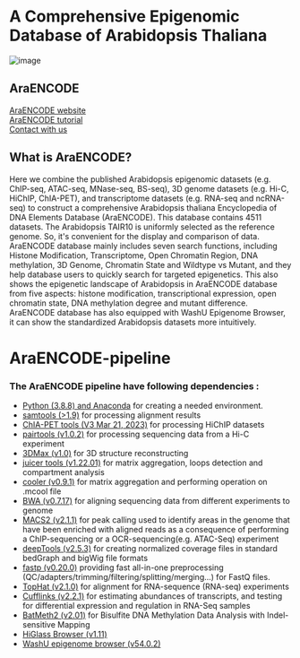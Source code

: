 # A Comprehensive Epigenomic Database of Arabidopsis Thaliana
![image]([https://github.com/versarchey/AraENCODE-pipeline/main.png](https://github.com/versarchey/AraENCODE-pipeline/blob/main/main.png))
## AraENCODE
[AraENCODE website](http://glab.hzau.edu.cn/AraENCODE/) <br>
[AraENCODE tutorial](http://glab.hzau.edu.cn/AraENCODE/pages/tutorial.html) <br>
[Contact with us](http://glab.hzau.edu.cn/AraENCODE/pages/contact.html)

## What is AraENCODE?
 Here we combine the published Arabidopsis epigenomic datasets (e.g. ChIP-seq, ATAC-seq, MNase-seq, BS-seq), 3D genome datasets (e.g. Hi-C, HiChIP, ChIA-PET), and transcriptome datasets (e.g. RNA-seq and ncRNA-seq) to construct a comprehensive Arabidopsis thaliana Encyclopedia of DNA Elements Database (AraENCODE). This database contains 4511 datasets. The Arabidopsis TAIR10 is uniformly selected as the reference genome. So, it's convenient for the display and comparison of data. AraENCODE database mainly includes seven search functions, including Histone Modification, Transcriptome, Open Chromatin Region, DNA methylation, 3D Genome, Chromatin State and Wildtype vs Mutant, and they help database users to quickly search for targeted epigenetics. This also shows the epigenetic landscape of Arabidopsis in AraENCODE database from five aspects: histone modification, transcriptional expression, open chromatin state, DNA methylation degree and mutant difference. AraENCODE database has also equipped with WashU Epigenome Browser, it can show the standardized Arabidopsis datasets more intuitively.<br>
# AraENCODE-pipeline
### The AraENCODE pipeline have following dependencies :
* [Python (3.8.8) and Anaconda](https://www.anaconda.com/) for creating a needed environment.
* [samtools (>1.9)](http://www.htslib.org/download/) for processing alignment results 
* [ChIA-PET tools (V3 Mar 21, 2023)](https://github.com/GuoliangLi-HZAU/ChIA-PET_Tool_V3/commits/master) for processing HiChIP datasets
* [pairtools (v1.0.2)](https://github.com/open2c/pairtools) for processing sequencing data from a Hi-C experiment
* [3DMax (v1.0)](https://github.com/BDM-Lab/3DMax) for 3D structure reconstructing
* [juicer tools (v1.22.01)](https://github.com/aidenlab/juicer/wiki/Feature-Annotation) for matrix aggregation, loops detection and compartment analysis
* [cooler (v0.9.1)](https://github.com/open2c/cooler) for matrix aggregation and performing operation on .mcool file
* [BWA (v0.7.17)](https://github.com/lh3/bwa) for aligning sequencing data from different experiments to genome
* [MACS2 (v2.1.1)](https://hbctraining.github.io/Intro-to-ChIPseq/lessons/05_peak_calling_macs.html) for peak calling used to identify areas in the genome that have been enriched with aligned reads as a consequence of performing a ChIP-sequencing or a OCR-sequencing(e.g. ATAC-Seq) experiment
* [deepTools (v2.5.3)](https://github.com/deeptools/deepTools) for creating normalized coverage files in standard bedGraph and bigWig file formats
* [fastp (v0.20.0)](https://github.com/OpenGene/fastp) providing fast all-in-one preprocessing (QC/adapters/trimming/filtering/splitting/merging...) for FastQ files.
* [TopHat (v2.1.0)](http://ccb.jhu.edu/software/tophat/index.shtml) for alignment for RNA-sequence (RNA-seq) experiments
* [Cufflinks (v2.2.1)](https://github.com/cole-trapnell-lab/cufflinks) for estimating abundances of transcripts, and testing for differential expression and regulation in RNA-Seq samples
* [BatMeth2 (v2.01)](https://github.com/GuoliangLi-HZAU/BatMeth2) for Bisulfite DNA Methylation Data Analysis with Indel-sensitive Mapping
* [HiGlass Browser (v1.11)](https://docs.higlass.io/)
* [WashU epigenome browser (v54.0.2)](http://epigenomegateway.wustl.edu/)

<br></br>



